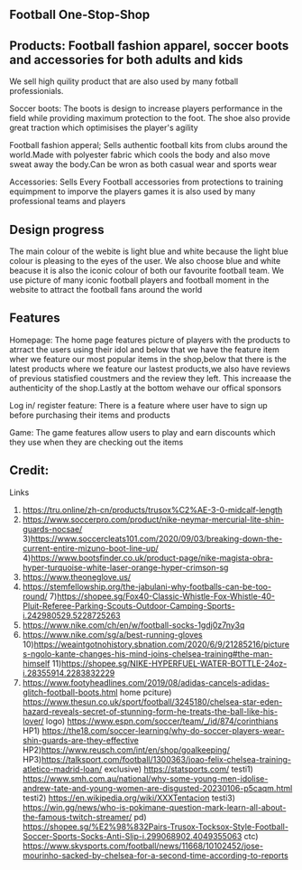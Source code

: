Football One-Stop-Shop
----------------------

Products: Football fashion apparel, soccer boots and accessories for both adults and kids
--------------------------------------------------------------------------

We sell high quility product that are also used by many fotball professionials.

Soccer boots:
The boots is design to increase players performance in the field while providing maximum protection to the foot. The shoe also provide great traction which optimisises the player's agility

Football fashion apperal;
Sells authentic football kits from clubs around the world.Made with polyester fabric which cools the body and also move sweat away the body.Can be wron as both casual wear and sports wear

Accessories:
Sells Every Football accessories from protections to training equimpment to imporve the players games it is also used by many professional teams and players


Design progress
---------------
The main colour of the webite is light blue and white because the light blue colour is pleasing to the eyes of the user. We also choose blue and white beacuse it is also the iconic colour of both our favourite football team. We use picture of many iconic football players and football moment in the website to attract the football fans around the world



Features
--------
Homepage:
The home page features picture of players with the products to atrract the users using their idol and below that we have the feature item wher we feature our most popular items in the shop,below that there is the latest products where we feature our lastest products,we also have reviews of previous statisfied coustmers and the review they left. This increaase the authenticity of the shop.Lastly at the bottom wehave our offical sponsors

Log in/ register feature:
There is a feature where user have to sign up before purchasing their items and products

Game:
The game features allow users to play and earn discounts which they use when they are checking out the items




Credit:
-------
Links
1) https://tru.online/zh-cn/products/trusox%C2%AE-3-0-midcalf-length
2) https://www.soccerpro.com/product/nike-neymar-mercurial-lite-shin-guards-nocsae/
3)https://www.soccercleats101.com/2020/09/03/breaking-down-the-current-entire-mizuno-boot-line-up/
4)https://www.bootsfinder.co.uk/product-page/nike-magista-obra-hyper-turquoise-white-laser-orange-hyper-crimson-sg
5) https://www.theoneglove.us/
6) https://stemfellowship.org/the-jabulani-why-footballs-can-be-too-round/
7)https://shopee.sg/Fox40-Classic-Whistle-Fox-Whistle-40-Pluit-Referee-Parking-Scouts-Outdoor-Camping-Sports-i.242980529.5228725263
8) https://www.nike.com/ch/en/w/football-socks-1gdj0z7ny3q
9) https://www.nike.com/sg/a/best-running-gloves
10)https://weaintgotnohistory.sbnation.com/2020/6/9/21285216/pictures-ngolo-kante-changes-his-mind-joins-chelsea-training#the-man-himself
11)https://shopee.sg/NIKE-HYPERFUEL-WATER-BOTTLE-24oz-i.28355914.2283832229
12) https://www.footyheadlines.com/2019/08/adidas-cancels-adidas-glitch-football-boots.html
home pciture) https://www.thesun.co.uk/sport/football/3245180/chelsea-star-eden-hazard-reveals-secret-of-stunning-form-he-treats-the-ball-like-his-lover/
logo) https://www.espn.com/soccer/team/_/id/874/corinthians
HP1) https://the18.com/soccer-learning/why-do-soccer-players-wear-shin-guards-are-they-effective
HP2)https://www.reusch.com/int/en/shop/goalkeeping/
HP3)https://talksport.com/football/1300363/joao-felix-chelsea-training-atletico-madrid-loan/
exclusive) https://statsports.com/
testi1) https://www.smh.com.au/national/why-some-young-men-idolise-andrew-tate-and-young-women-are-disgusted-20230106-p5caqm.html
testi2) https://en.wikipedia.org/wiki/XXXTentacion
testi3) https://win.gg/news/who-is-pokimane-question-mark-learn-all-about-the-famous-twitch-streamer/
pd) https://shopee.sg/%E2%98%832Pairs-Trusox-Tocksox-Style-Football-Soccer-Sports-Socks-Anti-Slip-i.299068902.4049355063
ctc) https://www.skysports.com/football/news/11668/10102452/jose-mourinho-sacked-by-chelsea-for-a-second-time-according-to-reports





